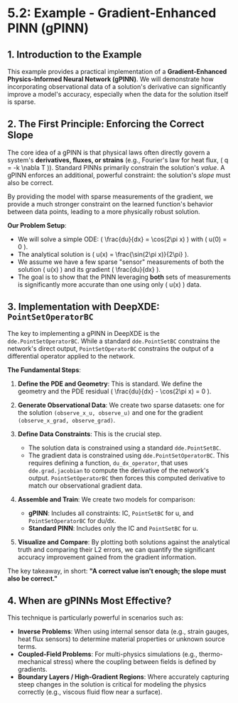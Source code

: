# 5.2: Example - Gradient-Enhanced PINN (gPINN)

## 1. Introduction to the Example

This example provides a practical implementation of a **Gradient-Enhanced Physics-Informed Neural Network (gPINN)**. We will demonstrate how incorporating observational data of a solution's derivative can significantly improve a model's accuracy, especially when the data for the solution itself is sparse.

## 2. The First Principle: Enforcing the Correct Slope

The core idea of a gPINN is that physical laws often directly govern a system's **derivatives, fluxes, or strains** (e.g., Fourier's law for heat flux, \( q = -k \nabla T \)). Standard PINNs primarily constrain the solution's *value*. A gPINN enforces an additional, powerful constraint: the solution's *slope* must also be correct.

By providing the model with sparse measurements of the gradient, we provide a much stronger constraint on the learned function's behavior between data points, leading to a more physically robust solution.

**Our Problem Setup**:
-   We will solve a simple ODE: \( \frac{du}{dx} = \cos(2\pi x) \) with \( u(0) = 0 \).
-   The analytical solution is \( u(x) = \frac{\sin(2\pi x)}{2\pi} \).
-   We assume we have a few sparse "sensor" measurements of both the solution \( u(x) \) and its gradient \( \frac{du}{dx} \).
-   The goal is to show that the PINN leveraging **both** sets of measurements is significantly more accurate than one using only \( u(x) \) data.

## 3. Implementation with DeepXDE: `PointSetOperatorBC`

The key to implementing a gPINN in DeepXDE is the `dde.PointSetOperatorBC`. While a standard `dde.PointSetBC` constrains the network's direct output, `PointSetOperatorBC` constrains the output of a differential operator applied to the network.

**The Fundamental Steps**:
1.  **Define the PDE and Geometry**: This is standard. We define the geometry and the PDE residual \( \frac{du}{dx} - \cos(2\pi x) = 0 \).

2.  **Generate Observational Data**: We create two sparse datasets: one for the solution `(observe_x_u, observe_u)` and one for the gradient `(observe_x_grad, observe_grad)`.

3.  **Define Data Constraints**: This is the crucial step.
    -   The solution data is constrained using a standard `dde.PointSetBC`.
    -   The gradient data is constrained using `dde.PointSetOperatorBC`. This requires defining a function, `du_dx_operator`, that uses `dde.grad.jacobian` to compute the derivative of the network's output. `PointSetOperatorBC` then forces this computed derivative to match our observational gradient data.

4.  **Assemble and Train**: We create two models for comparison:
    -   **gPINN**: Includes all constraints: IC, `PointSetBC` for u, and `PointSetOperatorBC` for du/dx.
    -   **Standard PINN**: Includes only the IC and `PointSetBC` for u.

5.  **Visualize and Compare**: By plotting both solutions against the analytical truth and comparing their L2 errors, we can quantify the significant accuracy improvement gained from the gradient information.

The key takeaway, in short: **"A correct value isn't enough; the slope must also be correct."**

## 4. When are gPINNs Most Effective?

This technique is particularly powerful in scenarios such as:
-   **Inverse Problems**: When using internal sensor data (e.g., strain gauges, heat flux sensors) to determine material properties or unknown source terms.
-   **Coupled-Field Problems**: For multi-physics simulations (e.g., thermo-mechanical stress) where the coupling between fields is defined by gradients.
-   **Boundary Layers / High-Gradient Regions**: Where accurately capturing steep changes in the solution is critical for modeling the physics correctly (e.g., viscous fluid flow near a surface).
